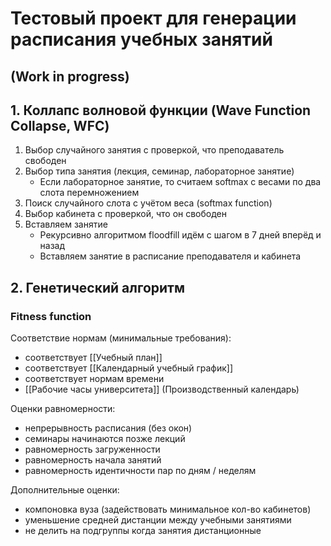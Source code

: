 # Тестовый проект для генерации расписания учебных занятий
## (Work in progress)
## 1. Коллапс волновой функции (Wave Function Collapse, WFC)
1. Выбор случайного занятия с проверкой, что преподаватель свободен
2. Выбор типа занятия (лекция, семинар, лабораторное занятие)
   - Если лабораторное занятие, то считаем softmax с весами по два слота перемножением
3. Поиск случайного слота с учётом веса (softmax function)
4. Выбор кабинета с проверкой, что он свободен
5. Вставляем занятие
   - Рекурсивно алгоритмом floodfill идём с шагом в 7 дней вперёд и назад
   - Вставляем занятие в расписание преподавателя и кабинета

## 2. Генетический алгоритм
### Fitness function
Соответствие нормам (минимальные требования):
- соответствует [[Учебный план]]
- соответствует [[Календарный учебный график]]
- соответствует нормам времени
- [[Рабочие часы университета]] (Производственный календарь)

Оценки равномерности:
- непрерывность расписания (без окон)
- семинары начинаются позже лекций
- равномерность загруженности
- равномерность начала занятий
- равномерность идентичности пар по дням / неделям

Дополнительные оценки:
- компоновка вуза (задействовать минимальное кол-во кабинетов)
- уменьшение средней дистанции между учебными занятиями
- не делить на подгруппы когда занятия дистанционные
